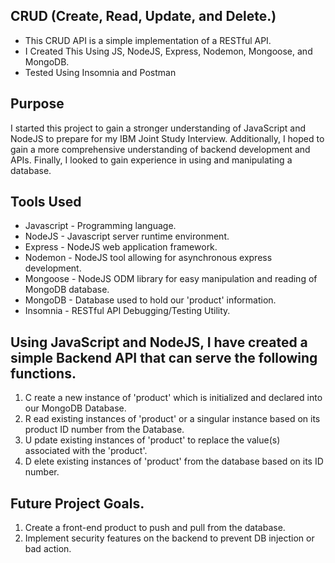 ## CRUD (Create, Read, Update, and Delete.)
- This CRUD API is a simple implementation of a RESTful API.
- I Created This Using JS, NodeJS, Express, Nodemon, Mongoose, and MongoDB.
- Tested Using Insomnia and Postman

## Purpose
I started this project to gain a stronger understanding of JavaScript and NodeJS to prepare for my IBM Joint Study Interview.
Additionally, I hoped to gain a more comprehensive understanding of backend development and APIs.
Finally, I looked to gain experience in using and manipulating a database.

## Tools Used
- Javascript - Programming language.
- NodeJS - Javascript server runtime environment.
- Express - NodeJS web application framework.
- Nodemon - NodeJS tool allowing for asynchronous express development.
- Mongoose - NodeJS ODM library for easy manipulation and reading of MongoDB database.
- MongoDB - Database used to hold our 'product' information.
- Insomnia - RESTful API Debugging/Testing Utility.

## Using JavaScript and NodeJS, I have created a simple Backend API that can serve the following functions.
1. C reate a new instance of 'product' which is initialized and declared into our MongoDB Database.
2. R ead existing instances of 'product' or a singular instance based on its product ID number from the Database.
3. U pdate existing instances of 'product' to replace the value(s) associated with the 'product'.
4. D elete existing instances of 'product' from the database based on its ID number.

## Future Project Goals.
1. Create a front-end product to push and pull from the database.
2. Implement security features on the backend to prevent DB injection or bad action.
